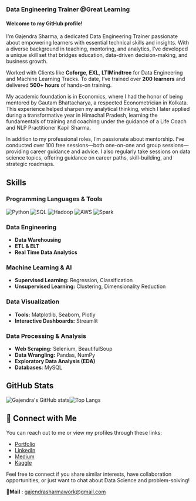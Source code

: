 ### Data Engineering Trainer @Great Learning
#### Welcome to my GitHub profile! 

I'm Gajendra Sharma, a dedicated Data Engineering Trainer passionate about empowering learners with essential technical skills and insights. With a diverse background in teaching, mentoring, and analytics, I’ve developed a unique skill set that bridges education, data-driven decision-making, and business growth.

Worked with Clients like **Coforge**, **EXL**, **LTIMindtree** for Data Engineering and Machine Learning Tracks.
To date, I’ve trained over **200 learners** and delivered **500+ hours** of hands-on training.

My academic foundation is in Economics, where I had the honor of being mentored by Gautam Bhattacharya, a respected Econometrician in Kolkata. This experience helped sharpen my analytical thinking, which I later applied during a transformative year in Himachal Pradesh, learning the fundamentals of training and coaching under the guidance of a Life Coach and NLP Practitioner Kapil Sharma.

In addition to my professional roles, I’m passionate about mentorship. I’ve conducted over 100 free sessions—both one-on-one and group sessions—providing career guidance and advice. I also regularly take sessions on data science topics, offering guidance on career paths, skill-building, and strategic roadmaps. 

## Skills

### Programming Languages & Tools
![Python](https://img.shields.io/badge/python-3670A0?style=for-the-badge&logo=python&logoColor=ffdd54)
![SQL](https://img.shields.io/badge/-SQL-000?&logo=MySQL&logoColor=4479A1)
![Hadoop](https://img.shields.io/badge/Apache%20Hadoop-66CCFF?style=for-the-badge&logo=apachehadoop&logoColor=black)
![AWS](https://img.shields.io/badge/AWS-%23FF9900.svg?style=for-the-badge&logo=amazon-aws&logoColor=white)
![Spark](https://img.shields.io/badge/Apache%20Spark-FDEE21?style=flat-square&logo=apachespark&logoColor=black)

### Data Engineering
- **Data Warehousing**
- **ETL & ELT**
- **Real Time Data Analytics**

### Machine Learning & AI
- **Supervised Learning:** Regression, Classification
- **Unsupervised Learning:** Clustering, Dimensionality Reduction

### Data Visualization
- **Tools:** Matplotlib, Seaborn, Plotly
- **Interactive Dashboards:** Streamlit

### Data Processing & Analysis
- **Web Scraping:** Selenium, BeautifulSoup
- **Data Wrangling:** Pandas, NumPy
- **Exploratory Data Analysis (EDA)**
- **Databases**: MySQL

## GitHub Stats
![Gajendra's GitHub stats](https://github-readme-stats.vercel.app/api?username=gajendrasharma-github&show_icons=true&theme=radical)![Top Langs](https://github-readme-stats.vercel.app/api/top-langs/?username=gajendrasharma-github&layout=compact&theme=radical)

## 🔗 Connect with Me

You can reach out to me or view my profiles through these links:
- [Portfolio](https://sites.google.com/view/gajendra-portfolio)
- [LinkedIn](https://www.linkedin.com/in/gajendrasharma-work/)
- [Medium](https://medium.com/@gajendrasharmawork)
- [Kaggle](https://www.kaggle.com/gajendrasharma118)
  
Feel free to connect if you share similar interests, have collaboration opportunities, or just want to chat about Data Science and problem-solving!

**📧Mail** : gajendrasharmawork@gmail.com
